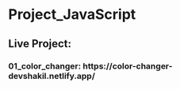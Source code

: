 ﻿# Project_JavaScript
<h2>Live Project:</h2>
<h3>01_color_changer: <a>https://color-changer-devshakil.netlify.app/</a></h3>
